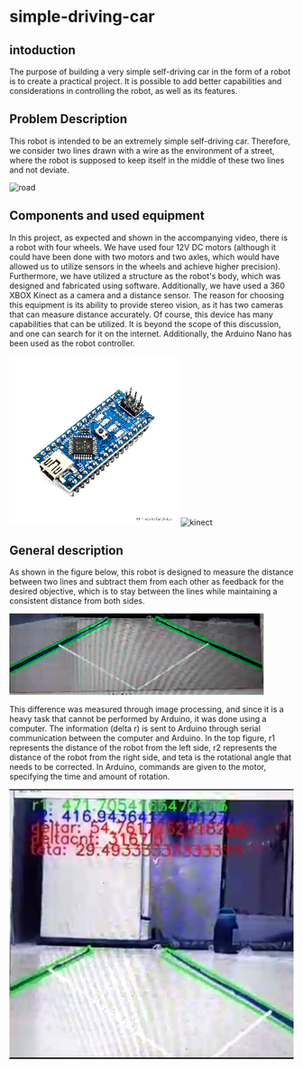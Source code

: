 # simple-driving-car
## intoduction
The purpose of building a very simple self-driving car in the form of a robot is to create a practical project. It is possible to add better capabilities and considerations in controlling the robot, as well as its features.
## Problem Description
This robot is intended to be an extremely simple self-driving car. Therefore, we consider two lines drawn with a wire as the environment of a street, where the robot is supposed to keep itself in the middle of these two lines and not deviate.



![road](https://github.com/hassanyousefzade/simple-Driving-car/assets/48446312/260010e2-8073-4963-99a6-6d2eaad8d24a)

## Components and used equipment
In this project, as expected and shown in the accompanying video, there is a robot with four wheels. We have used four 12V DC motors (although it could have been done with two motors and two axles, which would have allowed us to utilize sensors in the wheels and achieve higher precision). Furthermore, we have utilized a structure as the robot's body, which was designed and fabricated using software. Additionally, we have used a 360 XBOX Kinect as a camera and a distance sensor. The reason for choosing this equipment is its ability to provide stereo vision, as it has two cameras that can measure distance accurately.
Of course, this device has many capabilities that can be utilized. It is beyond the scope of this discussion, and one can search for it on the internet. Additionally, the Arduino Nano has been used as the robot controller.


![arduino](arduino.png) ![kinect](https://github.com/hassanyousefzade/simple-Driving-car/assets/48446312/81e7296f-ea2a-4651-aefa-5cc17a8cd7ce)


## General description
As shown in the figure below, this robot is designed to measure the distance between two lines and subtract them from each other as feedback for the desired objective, which is to stay between the lines while maintaining a consistent distance from both sides.


![road_monitor](road_monitor.png) 

This difference was measured through image processing, and since it is a heavy task that cannot be performed by Arduino, it was done using a computer. The information (delta r) is sent to Arduino through serial communication between the computer and Arduino. In the top figure, r1 represents the distance of the robot from the left side, r2 represents the distance of the robot from the right side, and teta is the rotational angle that needs to be corrected. In Arduino, commands are given to the motor, specifying the time and amount of rotation.

![control_image](control_image.png) 

